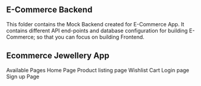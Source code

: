 ## E-Commerce Backend

This folder contains the Mock Backend created for E-Commerce App. It contains different API end-points and database configuration for building E-Commerce; so that you can focus on building Frontend.

## Ecommerce Jewellery App

Available Pages
Home Page
Product listing page
Wishlist
Cart
Login page
Sign up Page
